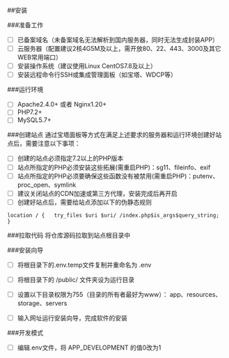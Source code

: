 ##安装

###准备工作

- [ ] 已备案域名（未备案域名无法解析到国内服务器，同时无法生成封装APP）
- [ ] 云服务器（配置建议2核4G5M及以上，需开放80、22、443、3000及其它WEB常用端口）
- [ ] 安装操作系统（建议使用Linux CentOS7.8及以上）
- [ ] 安装远程命令行SSH或集成管理面板（如宝塔、WDCP等）

###运行环境
- [ ] Apache2.4.0+ 或者 Nginx1.20+
- [ ] PHP7.2+
- [ ] MySQL5.7+

###创建站点
通过宝塔面板等方式在满足上述要求的服务器和运行环境创建好站点后，需要注意以下事项：
- [ ] 创建的站点必须指定7.2以上的PHP版本
- [ ] 站点所指定的PHP必须安装这些拓展(需重启PHP)：sg11、fileinfo、exif
- [ ] 站点所指定的PHP必须要确保这些函数没有被禁用(需重启PHP)：putenv、proc_open、symlink
- [ ] 建议关闭站点的CDN加速或第三方代理，安装完成后再开启
- [ ] 创建好站点后，需要给站点添加以下的伪静态规则

`
location / {  
	try_files $uri $uri/ /index.php$is_args$query_string;  
}  
`

###拉取代码
将仓库源码拉取到站点根目录中


###安装向导
- [ ] 将根目录下的.env.temp文件复制并重命名为 .env
- [ ] 将根目录下的 /public/ 文件夹设为运行目录
- [ ] 设置以下目录权限为755（目录的所有者最好为www）： app、resources、storage、servers
- [ ] 输入网址运行安装向导，完成软件的安装


###开发模式
- [ ] 编辑.env文件，将 APP_DEVELOPMENT 的值0改为1